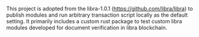 This project is adopted from the libra-1.0.1 (https://github.com/libra/libra) to publish modules and run arbitrary transaction script locally as the default setting. 
It primarily includes a custom rust package to test custom libra modules developed for document verification in libra blockchain.
